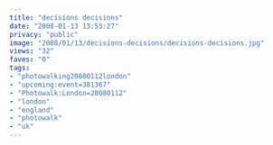 ```yaml
---
title: "decisions decisions"
date: "2008-01-13 13:53:27"
privacy: "public"
image: "2008/01/13/decisions-decisions/decisions-decisions.jpg"
views: "32"
faves: "0"
tags:
- "photowalking20080112london"
- "upcoming:event=381367"
- "Photowalk:London=20080112"
- "london"
- "england"
- "photowalk"
- "uk"
---
```


